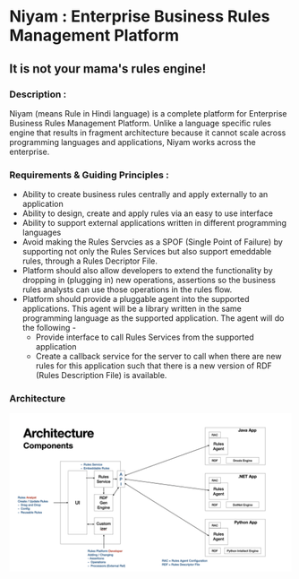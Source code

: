 # Niyam : Enterprise Business Rules Management Platform

## It is not your mama's rules engine!

### Description : 
Niyam (means Rule in Hindi language) is a complete platform for Enterprise Business Rules Management Platform. Unlike a language specific rules engine that results in fragment architecture because it cannot scale across programming languages and applications, Niyam works across the enterprise. 


### Requirements & Guiding Principles : 
* Ability to create business rules centrally and apply externally to an application 
* Ability to design, create and apply rules via an easy to use interface
* Ability to support external applications written in different programming languages 
* Avoid making the Rules Servcies as a SPOF (Single Point of Failure) by supporting not only the Rules Services but also support emeddable rules, through a Rules Decriptor File. 
* Platform should also allow developers to extend the functionality by dropping in (plugging in) new operations, assertions so the business rules analysts can use those operations in the rules flow. 
* Platform should provide a pluggable agent into the supported applications. This agent will be a library written in the same programming language as the supported application. The agent will do the following - 
   * Provide interface to call Rules Services from the supported application 
   * Create a callback service for the server to call when there are new rules for this application such that there is a new version of RDF (Rules Description File) is available. 
 
 
### Architecture 
<img src="https://github.com/sainib/niyam/raw/master/imgs/arch.png">
